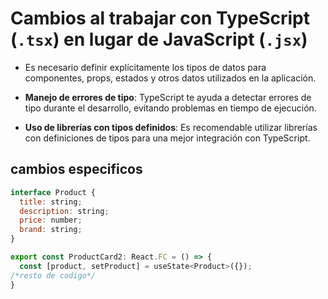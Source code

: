 # Cambios al trabajar con TypeScript (`.tsx`) en lugar de JavaScript (`.jsx`)

- Es necesario definir explícitamente los tipos de datos para componentes, props, estados y otros datos utilizados en la aplicación.

- **Manejo de errores de tipo**: TypeScript te ayuda a detectar errores de tipo durante el desarrollo, evitando problemas en tiempo de ejecución.

- **Uso de librerías con tipos definidos**: Es recomendable utilizar librerías con definiciones de tipos para una mejor integración con TypeScript.

## cambios especificos

``` javascript
interface Product {
  title: string;
  description: string;
  price: number;
  brand: string;
}

export const ProductCard2: React.FC = () => {
  const [product, setProduct] = useState<Product>({});
/*resto de codigo*/
}
```
